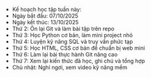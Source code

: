 - Kế hoạch học tập tuần này:
- Ngày bắt đầu: 07/10/2025
- Ngày kết thúc: 13/10/2025
- Thứ 2: Ôn lại Git và làm bài tập trên repo
- Thứ 3: Học Python cơ bản, làm mini project nhỏ
- Thứ 4: Luyện kỹ năng SQL và truy vấn phức tạp
- Thứ 5: Học HTML, CSS cơ bản để chuẩn bị web mini
- Thứ 6: Làm lại bài thực hành Git nâng cao
- Thứ 7: Xem lại kiến thức đã học, ghi chú và tổng hợp
- Chủ nhật: Nghỉ ngơi, xem video kỹ năng mềm
